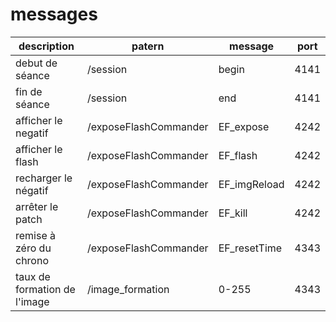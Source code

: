 messages
=======

description                               |  patern               | message       | port |
----------------------------------------- | --------------------- | ------------- | ---- |
debut de séance                           | /session              | begin         | 4141 | 
fin de séance                             | /session              | end           | 4141 |
afficher le negatif                       | /exposeFlashCommander | EF_expose     | 4242 |
afficher le flash                         | /exposeFlashCommander | EF_flash      | 4242 |
recharger le négatif                      | /exposeFlashCommander | EF_imgReload  | 4242 |   
arrêter le patch                          | /exposeFlashCommander | EF_kill       | 4242 |
remise à zéro du chrono                   | /exposeFlashCommander | EF_resetTime  | 4343 |
taux de formation de l'image              | /image_formation      | 0-255         | 4343 |

